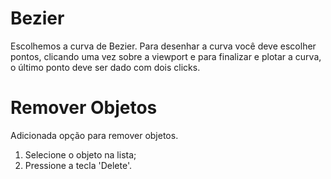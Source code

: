Bezier
===================
Escolhemos a curva de Bezier.
Para desenhar a curva você deve escolher pontos, clicando uma vez sobre a viewport e para finalizar e plotar a curva, o último ponto deve ser dado com dois clicks.


Remover Objetos
===================
Adicionada opção para remover objetos.
1. Selecione o objeto na lista;
2. Pressione a tecla 'Delete'.